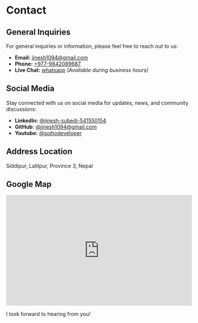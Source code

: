 # Contact

## General Inquiries

For general inquiries or information, please feel free to reach out to us:

- **Email:** [jinesh1094@gmail.com](mailto:jinesh1094@gmail.com)
- **Phone:** [+977-9842089687](tel:+9779842089687)
- **Live Chat:** [whatsapp](tel:+9779842089687) *(Available during business hours)*

## Social Media

Stay connected with us on social media for updates, news, and community discussions:

- **LinkedIn:** [@jinesh-subedi-541550154](https://www.linkedin.com/in/jinesh-subedi-541550154/)
- **GitHub:** [@jinesh1094@gmail.com](https://github.com/jineshsubedi)
- **Youtube:** [@sojhodeveloper](https://www.youtube.com/@sojhodeveloper)

## Address Location

Siddipur,
Lalitpur, Province 3,
Nepal

## Google Map

<iframe
  width="100%"
  height="300"
  frameborder="0"
  style="border:0"
  src="https://www.google.com/maps/embed/v1/place?q=Prera+Business+Complex,+Jawalakhel,+Lalitpur,+Nepal&key=AIzaSyBFw0Qbyq9zTFTd-tUY6dZWTgaQzuU17R8"
  allowfullscreen
></iframe>

I look forward to hearing from you!
